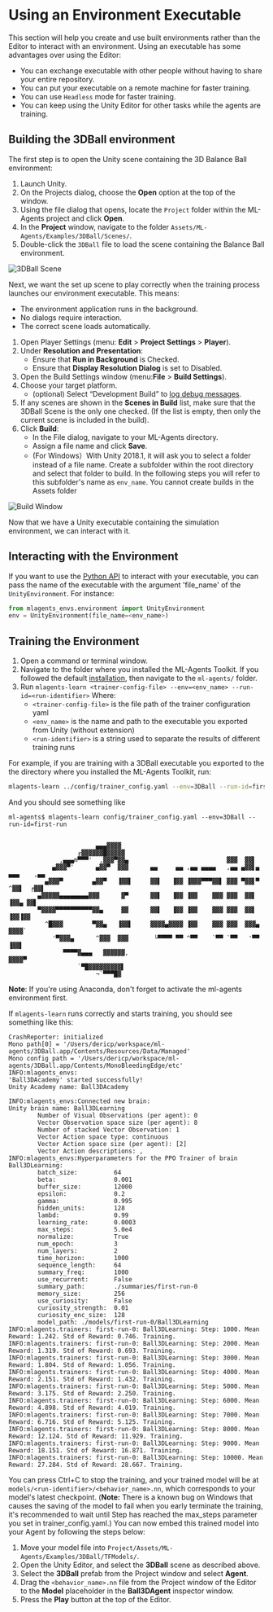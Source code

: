 # Using an Environment Executable

This section will help you create and use built environments rather than the
Editor to interact with an environment. Using an executable has some advantages
over using the Editor:

- You can exchange executable with other people without having to share your
  entire repository.
- You can put your executable on a remote machine for faster training.
- You can use `Headless` mode for faster training.
- You can keep using the Unity Editor for other tasks while the agents are
  training.

## Building the 3DBall environment

The first step is to open the Unity scene containing the 3D Balance Ball
environment:

1. Launch Unity.
1. On the Projects dialog, choose the **Open** option at the top of the window.
1. Using the file dialog that opens, locate the `Project` folder within the
   ML-Agents project and click **Open**.
1. In the **Project** window, navigate to the folder
   `Assets/ML-Agents/Examples/3DBall/Scenes/`.
1. Double-click the `3DBall` file to load the scene containing the Balance Ball
   environment.

![3DBall Scene](images/mlagents-Open3DBall.png)

Next, we want the set up scene to play correctly when the training process
launches our environment executable. This means:

- The environment application runs in the background.
- No dialogs require interaction.
- The correct scene loads automatically.

1. Open Player Settings (menu: **Edit** > **Project Settings** > **Player**).
1. Under **Resolution and Presentation**:
   - Ensure that **Run in Background** is Checked.
   - Ensure that **Display Resolution Dialog** is set to Disabled.
1. Open the Build Settings window (menu:**File** > **Build Settings**).
1. Choose your target platform.
   - (optional) Select “Development Build” to
     [log debug messages](https://docs.unity3d.com/Manual/LogFiles.html).
1. If any scenes are shown in the **Scenes in Build** list, make sure that the
   3DBall Scene is the only one checked. (If the list is empty, then only the
   current scene is included in the build).
1. Click **Build**:
   - In the File dialog, navigate to your ML-Agents directory.
   - Assign a file name and click **Save**.
   - (For Windows）With Unity 2018.1, it will ask you to select a folder instead
     of a file name. Create a subfolder within the root directory and select
     that folder to build. In the following steps you will refer to this
     subfolder's name as `env_name`. You cannot create builds in the Assets
     folder

![Build Window](images/mlagents-BuildWindow.png)

Now that we have a Unity executable containing the simulation environment, we
can interact with it.

## Interacting with the Environment

If you want to use the [Python API](Python-API.md) to interact with your
executable, you can pass the name of the executable with the argument
'file_name' of the `UnityEnvironment`. For instance:

```python
from mlagents_envs.environment import UnityEnvironment
env = UnityEnvironment(file_name=<env_name>)
```

## Training the Environment

1. Open a command or terminal window.
1. Navigate to the folder where you installed the ML-Agents Toolkit. If you
   followed the default [installation](Installation.md), then navigate to the
   `ml-agents/` folder.
1. Run
   `mlagents-learn <trainer-config-file> --env=<env_name> --run-id=<run-identifier>`
   Where:
   - `<trainer-config-file>` is the file path of the trainer configuration yaml
   - `<env_name>` is the name and path to the executable you exported from Unity
     (without extension)
   - `<run-identifier>` is a string used to separate the results of different
     training runs

For example, if you are training with a 3DBall executable you exported to the
the directory where you installed the ML-Agents Toolkit, run:

```sh
mlagents-learn ../config/trainer_config.yaml --env=3DBall --run-id=firstRun
```

And you should see something like

```console
ml-agents$ mlagents-learn config/trainer_config.yaml --env=3DBall --run-id=first-run


                        ▄▄▄▓▓▓▓
                   ╓▓▓▓▓▓▓█▓▓▓▓▓
              ,▄▄▄m▀▀▀'  ,▓▓▓▀▓▓▄                           ▓▓▓  ▓▓▌
            ▄▓▓▓▀'      ▄▓▓▀  ▓▓▓      ▄▄     ▄▄ ,▄▄ ▄▄▄▄   ,▄▄ ▄▓▓▌▄ ▄▄▄    ,▄▄
          ▄▓▓▓▀        ▄▓▓▀   ▐▓▓▌     ▓▓▌   ▐▓▓ ▐▓▓▓▀▀▀▓▓▌ ▓▓▓ ▀▓▓▌▀ ^▓▓▌  ╒▓▓▌
        ▄▓▓▓▓▓▄▄▄▄▄▄▄▄▓▓▓      ▓▀      ▓▓▌   ▐▓▓ ▐▓▓    ▓▓▓ ▓▓▓  ▓▓▌   ▐▓▓▄ ▓▓▌
        ▀▓▓▓▓▀▀▀▀▀▀▀▀▀▀▓▓▄     ▓▓      ▓▓▌   ▐▓▓ ▐▓▓    ▓▓▓ ▓▓▓  ▓▓▌    ▐▓▓▐▓▓
          ^█▓▓▓        ▀▓▓▄   ▐▓▓▌     ▓▓▓▓▄▓▓▓▓ ▐▓▓    ▓▓▓ ▓▓▓  ▓▓▓▄    ▓▓▓▓`
            '▀▓▓▓▄      ^▓▓▓  ▓▓▓       └▀▀▀▀ ▀▀ ^▀▀    `▀▀ `▀▀   '▀▀    ▐▓▓▌
               ▀▀▀▀▓▄▄▄   ▓▓▓▓▓▓,                                      ▓▓▓▓▀
                   `▀█▓▓▓▓▓▓▓▓▓▌
                        ¬`▀▀▀█▓

```

**Note**: If you're using Anaconda, don't forget to activate the ml-agents
environment first.

If `mlagents-learn` runs correctly and starts training, you should see something
like this:

```console
CrashReporter: initialized
Mono path[0] = '/Users/dericp/workspace/ml-agents/3DBall.app/Contents/Resources/Data/Managed'
Mono config path = '/Users/dericp/workspace/ml-agents/3DBall.app/Contents/MonoBleedingEdge/etc'
INFO:mlagents_envs:
'Ball3DAcademy' started successfully!
Unity Academy name: Ball3DAcademy

INFO:mlagents_envs:Connected new brain:
Unity brain name: Ball3DLearning
        Number of Visual Observations (per agent): 0
        Vector Observation space size (per agent): 8
        Number of stacked Vector Observation: 1
        Vector Action space type: continuous
        Vector Action space size (per agent): [2]
        Vector Action descriptions: ,
INFO:mlagents_envs:Hyperparameters for the PPO Trainer of brain Ball3DLearning:
        batch_size:          64
        beta:                0.001
        buffer_size:         12000
        epsilon:             0.2
        gamma:               0.995
        hidden_units:        128
        lambd:               0.99
        learning_rate:       0.0003
        max_steps:           5.0e4
        normalize:           True
        num_epoch:           3
        num_layers:          2
        time_horizon:        1000
        sequence_length:     64
        summary_freq:        1000
        use_recurrent:       False
        summary_path:        ./summaries/first-run-0
        memory_size:         256
        use_curiosity:       False
        curiosity_strength:  0.01
        curiosity_enc_size:  128
        model_path: ./models/first-run-0/Ball3DLearning
INFO:mlagents.trainers: first-run-0: Ball3DLearning: Step: 1000. Mean Reward: 1.242. Std of Reward: 0.746. Training.
INFO:mlagents.trainers: first-run-0: Ball3DLearning: Step: 2000. Mean Reward: 1.319. Std of Reward: 0.693. Training.
INFO:mlagents.trainers: first-run-0: Ball3DLearning: Step: 3000. Mean Reward: 1.804. Std of Reward: 1.056. Training.
INFO:mlagents.trainers: first-run-0: Ball3DLearning: Step: 4000. Mean Reward: 2.151. Std of Reward: 1.432. Training.
INFO:mlagents.trainers: first-run-0: Ball3DLearning: Step: 5000. Mean Reward: 3.175. Std of Reward: 2.250. Training.
INFO:mlagents.trainers: first-run-0: Ball3DLearning: Step: 6000. Mean Reward: 4.898. Std of Reward: 4.019. Training.
INFO:mlagents.trainers: first-run-0: Ball3DLearning: Step: 7000. Mean Reward: 6.716. Std of Reward: 5.125. Training.
INFO:mlagents.trainers: first-run-0: Ball3DLearning: Step: 8000. Mean Reward: 12.124. Std of Reward: 11.929. Training.
INFO:mlagents.trainers: first-run-0: Ball3DLearning: Step: 9000. Mean Reward: 18.151. Std of Reward: 16.871. Training.
INFO:mlagents.trainers: first-run-0: Ball3DLearning: Step: 10000. Mean Reward: 27.284. Std of Reward: 28.667. Training.
```

You can press Ctrl+C to stop the training, and your trained model will be at
`models/<run-identifier>/<behavior_name>.nn`, which corresponds to your model's
latest checkpoint. (**Note:** There is a known bug on Windows that causes the
saving of the model to fail when you early terminate the training, it's
recommended to wait until Step has reached the max_steps parameter you set in
trainer_config.yaml.) You can now embed this trained model into your Agent by
following the steps below:

1. Move your model file into
   `Project/Assets/ML-Agents/Examples/3DBall/TFModels/`.
1. Open the Unity Editor, and select the **3DBall** scene as described above.
1. Select the **3DBall** prefab from the Project window and select **Agent**.
1. Drag the `<behavior_name>.nn` file from the Project window of the Editor to
   the **Model** placeholder in the **Ball3DAgent** inspector window.
1. Press the **Play** button at the top of the Editor.
